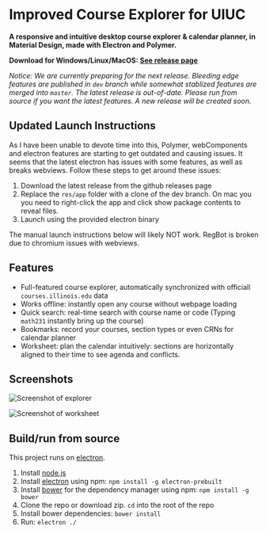 # Improved Course Explorer for UIUC

**A responsive and intuitive desktop course explorer & calendar planner, in Material Design, made with Electron and Polymer.**

**Download for Windows/Linux/MacOS: [See release page](https://github.com/ilufang/uiuc-better-catalog/releases)**

*Notice: We are currently preparing for the next release. Bleeding edge features are published in `dev` branch while somewhat stablized features are merged into `master`. The latest release is out-of-date. Please run from source if you want the latest features. A new release will be created soon.*

## Updated Launch Instructions

As I have been unable to devote time into this, Polymer, webComponents and electron features are starting to get outdated and causing issues. It seems that the latest electron has issues with some features, as well as breaks webviews. Follow these steps to get around these issues:

1. Download the latest release from the github releases page
2. Replace the `res/app` folder with a clone of the dev branch. On mac you you need to right-click the app and click show package contents to reveal files.
3. Launch using the provided electron binary

The manual launch instructions below will likely NOT work. RegBot is broken due to chromium issues with webviews.

## Features

* Full-featured course explorer, automatically synchronized with officiall `courses.illinois.edu` data
* Works offline: instantly open any course without webpage loading
* Quick search: real-time search with course name or code (Typing `math231` instantly bring up the course)
* Bookmarks: record your courses, section types or even CRNs for calendar planner
* Worksheet: plan the calendar intuitively: sections are horizontally aligned to their time to see agenda and conflicts.

## Screenshots

![Screenshot of explorer](https://ilufang.github.io/uiuc-better-catalog/images/screenshot-1.png)

![Screenshot of worksheet](https://ilufang.github.io/uiuc-better-catalog/images/screenshot-2.png)

## Build/run from source

This project runs on [electron](http://electron.atom.io).

1. Install [node.js](https://nodejs.org)
2. Install [electron](http://electron.atom.io) using npm: `npm install -g electron-prebuilt`
3. Install [bower](https://bower.io) for the dependency manager using npm: `npm install -g bower`
4. Clone the repo or download zip. `cd` into the root of the repo
5. Install bower dependencies: `bower install`
6. Run: `electron ./`
